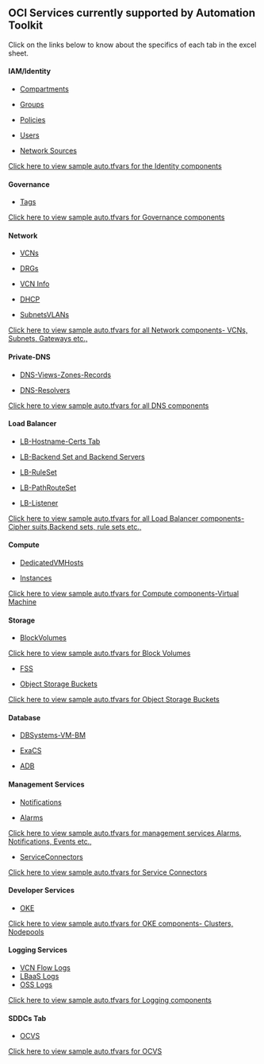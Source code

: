 ## OCI Services currently supported by Automation Toolkit

Click on the links below to know about the specifics of each tab in the excel sheet.

#### IAM/Identity

 - [Compartments](tabs.md#Compartments-Tab)

 - [Groups](tabs.md#Groups-Tab)
  
 - [Policies](tabs.md#Policies-Tab)

 - [Users](tabs.md#Users-Tab)

 - [Network Sources](tabs.md#Network-Sources-Tab)

<a href="/terraform/identity.md"> Click here to view sample auto.tfvars for the Identity components</a> 

#### Governance

 - [Tags](tabs.md#Tags-Tab)

<a href="/terraform/governance.md">Click here to view sample auto.tfvars for Governance components</a> 

#### Network
  
 - [VCNs](tabs.md#a-VCNs-Tab)
  
 - [DRGs](tabs.md#b-DRGs-Tab)
  
 - [VCN Info](tabs.md#c-VCN-Info-Tab)
  
 - [DHCP](tabs.md#d-DHCP-Tab)
  
 - [SubnetsVLANs](tabs.md#e-SubnetsVLANs-Tab)
 
  

<a href="/terraform/network.md">Click here to view sample auto.tfvars for all Network components- VCNs, Subnets, Gateways etc.,</a> 

#### Private-DNS
  
 - [DNS-Views-Zones-Records](tabs.md#DNS-Views-Zones-Records-Tab)
  
 - [DNS-Resolvers](tabs.md#DNS-Resolvers-Tab)
  

<a href="/terraform/dns.md">Click here to view sample auto.tfvars for all DNS components </a> 

#### Load Balancer

 - [LB-Hostname-Certs Tab](tabs.md#lb-hostname-certs-tab)
 
 - [LB-Backend Set and Backend Servers](tabs.md#backend-set-and-backend-servers-tab)
 
 - [LB-RuleSet](tabs.md#ruleset-tab)
 
 - [LB-PathRouteSet](tabs.md#path-route-set-tab)
 
 - [LB-Listener](tabs.md#lb-listeners-tab)

<a href="/terraform/loadbalancer.md">Click here to view sample auto.tfvars for all Load Balancer components- Cipher suits,Backend sets, rule sets etc.,</a>


#### Compute
 
 - [DedicatedVMHosts](tabs.md#dedicatedvmhosts-tab)
 
 - [Instances](tabs.md#instances-tab)

<a href="/terraform/compute.md">Click here to view sample auto.tfvars for Compute components-Virtual Machine</a> 
 
#### Storage
 
 - [BlockVolumes](tabs.md#blocksvolumes-tab)
 
 <a href="/terraform/storage.md">Click here to view sample auto.tfvars for Block Volumes </a> 

 - [FSS](tabs.md#fss-tab)
 
 - [Object Storage Buckets](tabs.md#Buckets-tab)
 
 <a href="/terraform/storage.md#2-Buckets">Click here to view sample auto.tfvars for Object Storage Buckets</a> 
 

#### Database
 - [DBSystems-VM-BM](tabs.md#dbsystems-vm-bm-tab)
 
 - [ExaCS](tabs.md#exacs)
 
 - [ADB](tabs.md#adb-tab)
 
 
#### Management Services
 
 - [Notifications](tabs.md#notifications-tab)
 
 - [Alarms](tabs.md#alarms-tab)

<a href="/terraform/managementservices.md">Click here to view sample auto.tfvars for management services Alarms, Notifications, Events etc.,</a> 
 
 - [ServiceConnectors](tabs.md#serviceconnectors-tab) 


<a href="/terraform/sch.md">Click here to view sample auto.tfvars for Service Connectors</a> 

 
#### Developer Services
 
 - [OKE]( tabs.md#oke-tab)

<a href="/terraform/oke.md">Click here to view sample auto.tfvars for OKE components- Clusters, Nodepools</a> 

#### Logging Services
 
 - [VCN Flow Logs]( tabs.md#vcn-flow-logs)
 - [LBaaS Logs]( tabs.md#lbaas-logs)
- [OSS Logs]( tabs.md#oss-logs)

<a href="/terraform/logging.md">Click here to view sample auto.tfvars for Logging components </a> 

#### SDDCs Tab
 
 - [OCVS]( tabs.md#sddcs-tab)
   
<a href="/terraform/sddc.md">Click here to view sample auto.tfvars for OCVS </a> 
 
 
 

 
 

